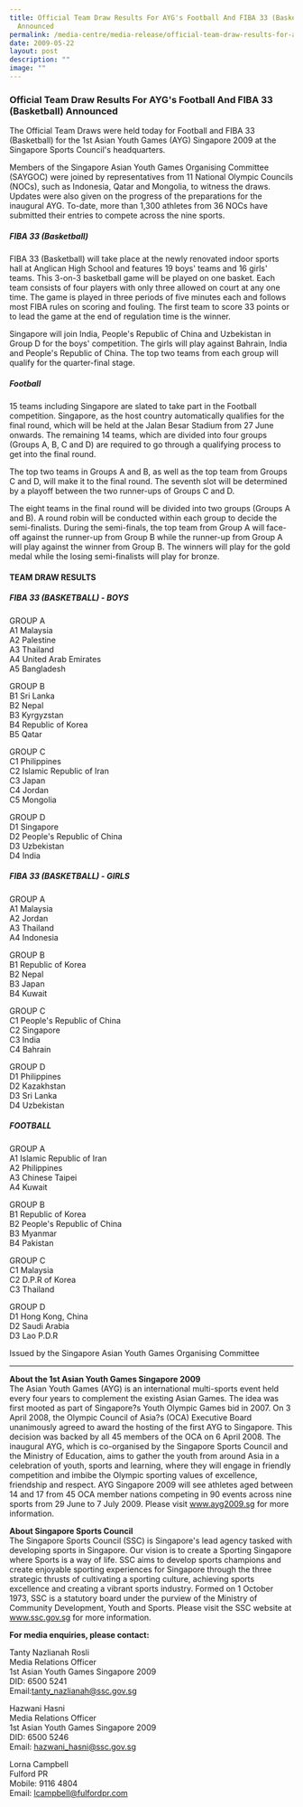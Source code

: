 ```yaml
---
title: Official Team Draw Results For AYG's Football And FIBA 33 (Basketball)
  Announced
permalink: /media-centre/media-release/official-team-draw-results-for-aygs-football-and-fiba-33/
date: 2009-05-22
layout: post
description: ""
image: ""
---
```

### **Official Team Draw Results For AYG's Football And FIBA 33 (Basketball) Announced**

The Official Team Draws were held today for Football and FIBA 33 (Basketball) for the 1st Asian Youth Games (AYG) Singapore 2009 at the Singapore Sports Council's headquarters.

Members of the Singapore Asian Youth Games Organising Committee (SAYGOC) were joined by representatives from 11 National Olympic Councils (NOCs), such as Indonesia, Qatar and Mongolia, to witness the draws. Updates were also given on the progress of the preparations for the inaugural AYG. To-date, more than 1,300 athletes from 36 NOCs have submitted their entries to compete across the nine sports.

##### **FIBA 33 (Basketball)**

FIBA 33 (Basketball) will take place at the newly renovated indoor sports hall at Anglican High School and features 19 boys' teams and 16 girls' teams. This 3-on-3 basketball game will be played on one basket. Each team consists of four players with only three allowed on court at any one time. The game is played in three periods of five minutes each and follows most FIBA rules on scoring and fouling. The first team to score 33 points or to lead the game at the end of regulation time is the winner.

Singapore will join India, People's Republic of China and Uzbekistan in Group D for the boys' competition. The girls will play against Bahrain, India and People's Republic of China. The top two teams from each group will qualify for the quarter-final stage.

##### **Football**

15 teams including Singapore are slated to take part in the Football competition. Singapore, as the host country automatically qualifies for the final round, which will be held at the Jalan Besar Stadium from 27 June onwards. The remaining 14 teams, which are divided into four groups (Groups A, B, C and D) are required to go through a qualifying process to get into the final round.

The top two teams in Groups A and B, as well as the top team from Groups C and D, will make it to the final round. The seventh slot will be determined by a playoff between the two runner-ups of Groups C and D.

The eight teams in the final round will be divided into two groups (Groups A and B). A round robin will be conducted within each group to decide the semi-finalists. During the semi-finals, the top team from Group A will face-off against the runner-up from Group B while the runner-up from Group A will play against the winner from Group B. The winners will play for the gold medal while the losing semi-finalists will play for bronze.


#### **TEAM DRAW RESULTS**


##### **FIBA 33 (BASKETBALL) - BOYS**

GROUP A
<br>
A1 Malaysia
<br>
A2 Palestine
<br>
A3 Thailand
<br>
A4 United Arab Emirates
<br>
A5 Bangladesh

GROUP B
<br>
B1 Sri Lanka
<br>
B2 Nepal
<br>
B3 Kyrgyzstan
<br>
B4 Republic of Korea
<br>
B5 Qatar

GROUP C
<br>
C1 Philippines
<br>
C2 Islamic Republic of Iran
<br>
C3 Japan
<br>
C4 Jordan
<br>
C5 Mongolia

GROUP D
<br>
D1 Singapore
<br>
D2 People's Republic of China
<br>
D3 Uzbekistan
<br>
D4 India

##### **FIBA 33 (BASKETBALL) - GIRLS**

GROUP A
<br>
A1 Malaysia
<br>
A2 Jordan
<br>
A3 Thailand
<br>
A4 Indonesia

GROUP B
<br>
B1 Republic of Korea
<br>
B2 Nepal
<br>
B3 Japan
<br>
B4 Kuwait

GROUP C
<br>
C1 People's Republic of China
<br>
C2 Singapore
<br>
C3 India
<br>
C4 Bahrain

GROUP D
<br>
D1 Philippines
<br>
D2 Kazakhstan
<br>
D3 Sri Lanka
<br>
D4 Uzbekistan


##### **FOOTBALL**

GROUP A
<br>
A1 Islamic Republic of Iran
<br>
A2 Philippines
<br>
A3 Chinese Taipei
<br>
A4 Kuwait

GROUP B
<br>
B1 Republic of Korea
<br>
B2 People's Republic of China
<br>
B3 Myanmar
<br>
B4 Pakistan

GROUP C
<br>
C1 Malaysia
<br>
C2 D.P.R of Korea
<br>
C3 Thailand

GROUP D
<br>
D1 Hong Kong, China
<br>
D2 Saudi Arabia
<br>
D3 Lao P.D.R


Issued by the Singapore Asian Youth Games Organising Committee

---

**About the 1st Asian Youth Games Singapore 2009**
<br>
The Asian Youth Games (AYG) is an international multi-sports event held every four years to complement the existing Asian Games. The idea was first mooted as part of Singapore?s Youth Olympic Games bid in 2007. On 3 April 2008, the Olympic Council of Asia?s (OCA) Executive Board unanimously agreed to award the hosting of the first AYG to Singapore. This decision was backed by all 45 members of the OCA on 6 April 2008. The inaugural AYG, which is co-organised by the Singapore Sports Council and the Ministry of Education, aims to gather the youth from around Asia in a celebration of youth, sports and learning, where they will engage in friendly competition and imbibe the Olympic sporting values of excellence, friendship and respect. AYG Singapore 2009 will see athletes aged between 14 and 17 from 45 OCA member nations competing in 90 events across nine sports from 29 June to 7 July 2009. Please visit www.ayg2009.sg for more information.


**About Singapore Sports Council**
<br>
The Singapore Sports Council (SSC) is Singapore's lead agency tasked with developing sports in Singapore. Our vision is to create a Sporting Singapore where Sports is a way of life. SSC aims to develop sports champions and create enjoyable sporting experiences for Singapore through the three strategic thrusts of cultivating a sporting culture, achieving sports excellence and creating a vibrant sports industry. Formed on 1 October 1973, SSC is a statutory board under the purview of the Ministry of Community Development, Youth and Sports. Please visit the SSC website at www.ssc.gov.sg for more information.


**For media enquiries, please contact:**

Tanty Nazlianah Rosli
<br>
Media Relations Officer
<br>
1st Asian Youth Games Singapore 2009
<br>
DID: 6500 5241
<br>
Email:[tanty_nazlianah@ssc.gov.sg](mailto:tanty_nazlianah@ssc.gov.sg)

Hazwani Hasni
<br>
Media Relations Officer
<br>
1st Asian Youth Games Singapore 2009
<br>
DID: 6500 5246
<br>
Email: [hazwani_hasni@ssc.gov.sg](mailto:hazwani_hasni@ssc.gov.sg)

Lorna Campbell
<br>
Fulford PR
<br>
Mobile: 9116 4804
<br>
Email: [lcampbell@fulfordpr.com](mailto:lcampbell@fulfordpr.com)